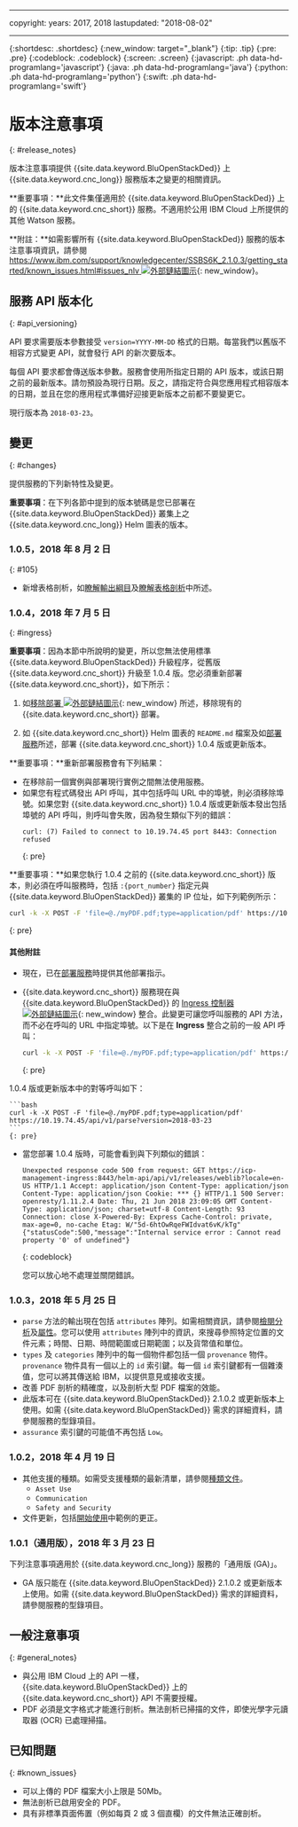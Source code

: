 
---

copyright:
  years: 2017, 2018
lastupdated: "2018-08-02"

---

{:shortdesc: .shortdesc}
{:new_window: target="_blank"}
{:tip: .tip}
{:pre: .pre}
{:codeblock: .codeblock}
{:screen: .screen}
{:javascript: .ph data-hd-programlang='javascript'}
{:java: .ph data-hd-programlang='java'}
{:python: .ph data-hd-programlang='python'}
{:swift: .ph data-hd-programlang='swift'}

# 版本注意事項
{: #release_notes}

版本注意事項提供 {{site.data.keyword.BluOpenStackDed}} 上 {{site.data.keyword.cnc_long}} 服務版本之變更的相關資訊。

**重要事項：**此文件集僅適用於 {{site.data.keyword.BluOpenStackDed}} 上的 {{site.data.keyword.cnc_short}} 服務。不適用於公用 IBM Cloud 上所提供的其他 Watson 服務。

**附註：**如需影響所有 {{site.data.keyword.BluOpenStackDed}} 服務的版本注意事項資訊，請參閱 [https://www.ibm.com/support/knowledgecenter/SSBS6K_2.1.0.3/getting_started/known_issues.html#issues_nlv ![外部鏈結圖示](../../icons/launch-glyph.svg "外部鏈結圖示")](https://www.ibm.com/support/knowledgecenter/SSBS6K_2.1.0.3/getting_started/known_issues.html#issues_nlv){: new_window}。

## 服務 API 版本化
{: #api_versioning}

API 要求需要版本參數接受 `version=YYYY-MM-DD` 格式的日期。每當我們以舊版不相容方式變更 API，就會發行 API 的新次要版本。

每個 API 要求都會傳送版本參數。服務會使用所指定日期的 API 版本，或該日期之前的最新版本。請勿預設為現行日期。反之，請指定符合與您應用程式相容版本的日期，並且在您的應用程式準備好迎接更新版本之前都不要變更它。

現行版本為 `2018-03-23`。

## 變更
{: #changes}

提供服務的下列新特性及變更。

**重要事項**：在下列各節中提到的版本號碼是您已部署在 {{site.data.keyword.BluOpenStackDed}} 叢集上之 {{site.data.keyword.cnc_long}} Helm 圖表的版本。

### 1.0.5，2018 年 8 月 2 日
{: #105}

  - 新增表格剖析，如[瞭解輸出綱目](/docs/services/compare-and-comply/schema.html#output_schema)及[瞭解表格剖析](/docs/services/compare-and-comply/tables.html#understanding_tables)中所述。


### 1.0.4，2018 年 7 月 5 日
{: #ingress}

**重要事項**：因為本節中所說明的變更，所以您無法使用標準 {{site.data.keyword.BluOpenStackDed}} 升級程序，從舊版 {{site.data.keyword.cnc_short}} 升級至 1.0.4 版。您必須重新部署 {{site.data.keyword.cnc_short}}，如下所示：

1.  如[移除部署 ![外部鏈結圖示](../../icons/launch-glyph.svg "外部鏈結圖示")](https://www.ibm.com/support/knowledgecenter/SSBS6K_2.1.0.3/manage_applications/remove_app.html){: new_window} 所述，移除現有的 {{site.data.keyword.cnc_short}} 部署。

1.  如 {{site.data.keyword.cnc_short}} Helm 圖表的 `README.md` 檔案及如[部署服務](/docs/services/compare-and-comply/deploy.html)所述，部署 {{site.data.keyword.cnc_short}} 1.0.4 版或更新版本。

**重要事項：**重新部署服務會有下列結果：

- 在移除前一個實例與部署現行實例之間無法使用服務。
- 如果您有程式碼發出 API 呼叫，其中包括呼叫 URL 中的埠號，則必須移除埠號。如果您對 {{site.data.keyword.cnc_short}} 1.0.4 版或更新版本發出包括埠號的 API 呼叫，則呼叫會失敗，因為發生類似下列的錯誤：
  ```
  curl: (7) Failed to connect to 10.19.74.45 port 8443: Connection refused
  ```
  {: pre}

**重要事項：**如果您執行 1.0.4 之前的 {{site.data.keyword.cnc_short}} 版本，則必須在呼叫服務時，包括 `:{port_number}` 指定元與 {{site.data.keyword.BluOpenStackDed}} 叢集的 IP 位址，如下列範例所示：
```bash
curl -k -X POST -F 'file=@./myPDF.pdf;type=application/pdf' https://10.19.74.45:8443/api/v1/parse?version=2018-03-23
```
{: pre}

#### 其他附註

-   現在，已在[部署服務](/docs/services/compare-and-comply/deploy.html)時提供其他部署指示。
-   {{site.data.keyword.cnc_short}} 服務現在與 {{site.data.keyword.BluOpenStackDed}} 的 [Ingress 控制器 ![外部鏈結圖示](../../icons/launch-glyph.svg "外部鏈結圖示")](https://www.ibm.com/support/knowledgecenter/SSBS6K_2.1.0.3/getting_started/components.html){: new_window} 整合。此變更可讓您呼叫服務的 API 方法，而不必在呼叫的 URL 中指定埠號。以下是在 **Ingress** 整合之前的一般 API 呼叫：

    ```bash
    curl -k -X POST -F 'file=@./myPDF.pdf;type=application/pdf' https://10.19.74.45:8443/api/v1/parse?version=2018-03-23
    ```
    {: pre}

  1.0.4 版或更新版本中的對等呼叫如下：

    ```bash
    curl -k -X POST -F 'file=@./myPDF.pdf;type=application/pdf' https://10.19.74.45/api/v1/parse?version=2018-03-23
    ```
    {: pre}

- 當您部署 1.0.4 版時，可能會看到與下列類似的錯誤：

    ```
    Unexpected response code 500 from request: GET https://icp-management-ingress:8443/helm-api/api/v1/releases/weblib?locale=en-US HTTP/1.1 Accept: application/json Content-Type: application/json Content-Type: application/json Cookie: *** {} HTTP/1.1 500 Server: openresty/1.11.2.4 Date: Thu, 21 Jun 2018 23:09:05 GMT Content-Type: application/json; charset=utf-8 Content-Length: 93 Connection: close X-Powered-By: Express Cache-Control: private, max-age=0, no-cache Etag: W/"5d-6htOwRqeFWIdvat6vK/kTg" {"statusCode":500,"message":"Internal service error : Cannot read property '0' of undefined"}
    ```
    {: codeblock}

    您可以放心地不處理並關閉錯誤。

### 1.0.3，2018 年 5 月 25 日

- `parse` 方法的輸出現在包括 `attributes` 陣列。如需相關資訊，請參閱[檢閱分析](/docs/services/compare-and-comply/getting-started.html#review_analysis)及[屬性](/docs/services/compare-and-comply/parsing.html#attributes)。您可以使用 `attributes` 陣列中的資訊，來搜尋參照特定位置的文件元素；時間、日期、時間範圍或日期範圍；以及貨幣值和單位。
- `types` 及 `categories` 陣列中的每一個物件都包括一個 `provenance` 物件。`provenance` 物件具有一個以上的 `id` 索引鍵。每一個 `id` 索引鍵都有一個雜湊值，您可以將其傳送給 IBM，以提供意見或接收支援。
- 改善 PDF 剖析的精確度，以及剖析大型 PDF 檔案的效能。
- 此版本可在 {{site.data.keyword.BluOpenStackDed}} 2.1.0.2 或更新版本上使用。如需 {{site.data.keyword.BluOpenStackDed}} 需求的詳細資料，請參閱服務的型錄項目。
- `assurance` 索引鍵的可能值不再包括 `Low`。

### 1.0.2，2018 年 4 月 19 日

- 其他支援的種類。如需受支援種類的最新清單，請參閱[種類文件](/docs/services/compare-and-comply/parsing.html#contract_categories)。
    - `Asset Use`
    - `Communication`
    - `Safety and Security`
-  文件更新，包括[開始使用](/docs/services/compare-and-comply/getting-started.html)中範例的更正。

### 1.0.1（通用版），2018 年 3 月 23 日

下列注意事項適用於 {{site.data.keyword.cnc_long}} 服務的「通用版 (GA)」。

- GA 版只能在 {{site.data.keyword.BluOpenStackDed}} 2.1.0.2 或更新版本上使用。如需 {{site.data.keyword.BluOpenStackDed}} 需求的詳細資料，請參閱服務的型錄項目。

## 一般注意事項
{: #general_notes}

- 與公用 IBM Cloud 上的 API 一樣，{{site.data.keyword.BluOpenStackDed}} 上的 {{site.data.keyword.cnc_short}} API 不需要授權。
 - PDF 必須是文字格式才能進行剖析。無法剖析已掃描的文件，即使光學字元讀取器 (OCR) 已處理掃描。

## 已知問題
{: #known_issues}

- 可以上傳的 PDF 檔案大小上限是 50Mb。
- 無法剖析已啟用安全的 PDF。
- 具有非標準頁面佈置（例如每頁 2 或 3 個直欄）的文件無法正確剖析。
